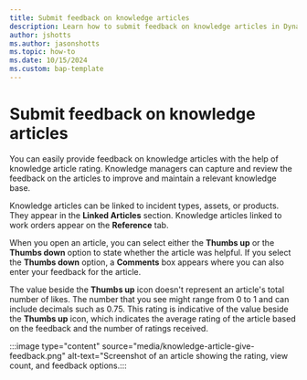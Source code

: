 ```yaml
---
title: Submit feedback on knowledge articles
description: Learn how to submit feedback on knowledge articles in Dynamics 365 Field Service. 
author: jshotts
ms.author: jasonshotts
ms.topic: how-to
ms.date: 10/15/2024
ms.custom: bap-template
---
```


# Submit feedback on knowledge articles

You can easily provide feedback on knowledge articles with the help of knowledge article rating. Knowledge managers can capture and review the feedback on the articles to improve and maintain a relevant knowledge base.

Knowledge articles can be linked to incident types, assets, or products. They appear in the **Linked Articles** section. Knowledge articles linked to work orders appear on the **Reference** tab.

When you open an article, you can select either the **Thumbs up** or the **Thumbs down** option to state whether the article was helpful. If you select the **Thumbs down** option, a **Comments** box appears where you can also enter your feedback for the article.

The value beside the **Thumbs up** icon doesn't represent an article's total number of likes. The number that you see might range from 0 to 1 and can include decimals such as 0.75. This rating is indicative of the value beside the **Thumbs up** icon, which indicates the average rating of the article based on the feedback and the number of ratings received.

:::image type="content" source="media/knowledge-article-give-feedback.png" alt-text="Screenshot of an article showing the rating, view count, and feedback options.:::